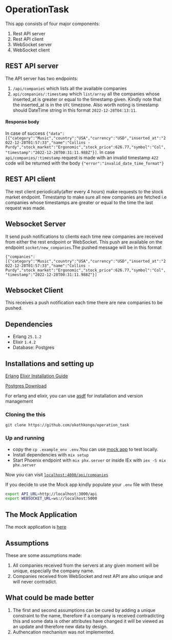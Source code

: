 # OperationTask
This app consists of four major components:
1. Rest API server
2. Rest API client
3. WebSocket server
4. WebSocket client

## REST API server

The API server has two endpoints:

1. `/api/companies` which lists all the available companies
2. `api/companies/:timestamp` which `list/array` all the companies whose inserted_at is greater or equal to the timestamp given. Kindly note that the inserted_at is in the `UTC` timezone. Also worth noting is timestamp should DateTime string in this format `2022-12-28T04:13:11`.

####  Response body 
In case of success
`{"data":[{"category":"Music","country":"USA","currency":"USD","inserted_at":"2022-12-28T01:57:33","name":"Collins - Purdy","stock_market":"Ergonomic","stock_price":626.77,"symbol":"Col","timestamp":"2022-12-28T00:31:11.988Z"}]`.
In case `api/companies/:timestamp` request is made with an invalid timestamp `422` code will be returned with the body
`{"error":"invalid_date_time_format"}`

## REST API client

The rest client periodically(after every 4 hours) make requests to the stock market endpoint. Timestamp to make sure all new companies are fetched i.e companies whose timestamps are greater or equal to the time the last request was made.

## Websocket Server
It  send push notifications to clients each time new companies are received from either the rest endpoint or WebSocket.
This push are available on the endpoint  `socket/new_companies`.The pushed message will be in this format

`{"companies":[{"category":"Music","country":"USA","currency":"USD","inserted_at":"2022-12-28T01:57:33","name":"Collins - Purdy","stock_market":"Ergonomic","stock_price":626.77,"symbol":"Col","timestamp":"2022-12-28T00:31:11.988Z"}]`

##  Websocket Client
This receives a push notification each time there are new companies to be pushed.

## Dependencies
- Erlang `25.1.2`
- Elixir  `1.4.2`
- Database: Postgres

## Installations and setting up

[Erlang](https://www.erlang.org/downloads)
[Elixir Installation Guide](https://elixir-lang.org/install.html)

[Postgres Download](https://www.postgresql.org/download/)

For erlang and elixir, you can use [asdf](https://asdf-vm.com/guide/getting-started.html) for installation and version management

 ### Cloning the this 

`git clone https://github.com/okothkongo/operation_task`

### Up and running 

  * copy the `cp .example_env .env`.You can use [mock app]() to test locally.
  * Install dependencies with `mix setup`
  * Start Phoenix endpoint with `mix phx.server` or inside IEx with `iex -S mix phx.server`

Now you can visit [`localhost:4000/api/companies`](http://localhost:4000/api/companies) 

If you decide to use the Mock app kindly populate your `.env` file with these
```bash
export API_URL=http://localhost:3000/api
export WEBSOCKET_URL=ws://localhost:5000
```
## The Mock Application
The mock application is [here](https://github.com/okothkongo/mock_stock_provider_and_client)

## Assumptions
These are some assumptions made:
1. All companies received from the servers at any given moment will be unique, especially the company name.
2. Companies received from WebSocket and rest API are also unique and will never contradict.

## What could be made better
1. The first and second assumptions can be cured by adding a unique constraint to the name, therefore if a company is received contradicting this and some data is other attributes have changed it will be viewed as an update and therefore new data by design.
2. Authencation mechanism was not implemented.